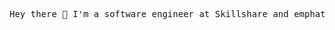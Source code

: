 <html>
  <body>
    <div>
      <pre>Hey there 👋 I'm a software engineer at Skillshare and emphatic technologist 👨‍</pre>
    </div>
  </body>
</html>
